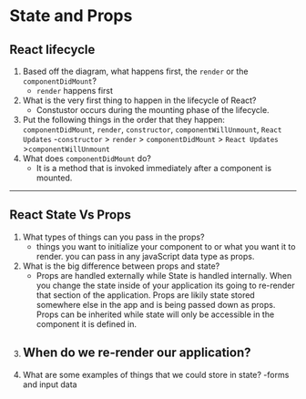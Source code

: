 # State and Props

## React lifecycle

1. Based off the diagram, what happens first, the ```render``` or the ```componentDidMount```?
    - ```render``` happens first
2. What is the very first thing to happen in the lifecycle of React?
    - Constustor occurs during the mounting phase of the lifecycle.
3. Put the following things in the order that they happen: ```componentDidMount```, ```render```, ```constructor```, ```componentWillUnmount```, ```React Updates```
    -```constructor``` > ```render``` > ```componentDidMount``` > ```React Updates``` >```componentWillUnmount```
4. What does ```componentDidMount``` do?
    - It is a method that is invoked immediately after a component is mounted. 

-----

## React State Vs Props

1. What types of things can you pass in the props?
    - things you want to initialize your component to or what you want it to render. you can pass in any javaScript data type as props. 
2. What is the big difference between props and state?
    - Props are handled externally while State is handled internally. When you change the state inside of your application its going to re-render that section of the application. Props are likily state stored somewhere else in the app and is being passed down as props. Props can be inherited while state will only be accessible in the component it is defined in.
3. When do we re-render our application?
    -
4. What are some examples of things that we could store in state?
    -forms and input data